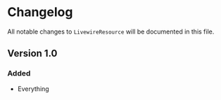 # Changelog

All notable changes to `LivewireResource` will be documented in this file.

## Version 1.0

### Added
- Everything
